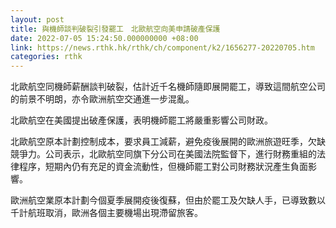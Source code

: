 ```yaml
---
layout: post
title: 與機師談判破裂引發罷工　北歐航空向美申請破產保護
date: 2022-07-05 15:24:50.000000000 +08:00
link: https://news.rthk.hk/rthk/ch/component/k2/1656277-20220705.htm
categories: rthk
---
```


北歐航空同機師薪酬談判破裂，估計近千名機師隨即展開罷工，導致這間航空公司的前景不明朗，亦令歐洲航空交通進一步混亂。

北歐航空在美國提出破產保護，表明機師罷工將嚴重影響公司財政。

北歐航空原本計劃控制成本，要求員工減薪，避免疫後展開的歐洲旅遊旺季，欠缺競爭力。公司表示，北歐航空同旗下分公司在美國法院監督下，進行財務重組的法律程序，短期內仍有充足的資金流動性，但機師罷工對公司財務狀況產生負面影響。

歐洲航空業原本計劃今個夏季展開疫後復蘇，但由於罷工及欠缺人手，已導致數以千計航班取消，歐洲各個主要機場出現滯留旅客。
